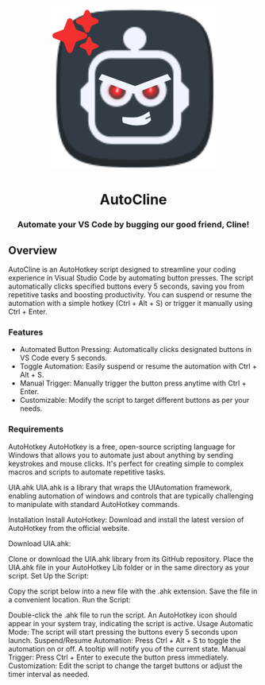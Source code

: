 <p align="center"> <img src="https://github.com/TrueCrimeAudit/AutoCline/blob/main/Clint.png" alt="AutoCline Logo"> </p> <h1 align="center">AutoCline</h1>
<h3 align="center">Automate your VS Code by bugging our good friend, Cline!</h3>

## Overview

AutoCline is an AutoHotkey script designed to streamline your coding experience in Visual Studio Code by automating button presses. The script automatically clicks specified buttons every 5 seconds, saving you from repetitive tasks and boosting productivity. You can suspend or resume the automation with a simple hotkey (Ctrl + Alt + S) or trigger it manually using Ctrl + Enter.

### Features

- Automated Button Pressing: Automatically clicks designated buttons in VS Code every 5 seconds.
- Toggle Automation: Easily suspend or resume the automation with Ctrl + Alt + S.
- Manual Trigger: Manually trigger the button press anytime with Ctrl + Enter.
- Customizable: Modify the script to target different buttons as per your needs.

### Requirements

AutoHotkey
AutoHotkey is a free, open-source scripting language for Windows that allows you to automate just about anything by sending keystrokes and mouse clicks. It's perfect for creating simple to complex macros and scripts to automate repetitive tasks.

UIA.ahk
UIA.ahk is a library that wraps the UIAutomation framework, enabling automation of windows and controls that are typically challenging to manipulate with standard AutoHotkey commands.

Installation
Install AutoHotkey: Download and install the latest version of AutoHotkey from the official website.

Download UIA.ahk:

Clone or download the UIA.ahk library from its GitHub repository.
Place the UIA.ahk file in your AutoHotkey Lib folder or in the same directory as your script.
Set Up the Script:

Copy the script below into a new file with the .ahk extension.
Save the file in a convenient location.
Run the Script:

Double-click the .ahk file to run the script.
An AutoHotkey icon should appear in your system tray, indicating the script is active.
Usage
Automatic Mode: The script will start pressing the buttons every 5 seconds upon launch.
Suspend/Resume Automation: Press Ctrl + Alt + S to toggle the automation on or off. A tooltip will notify you of the current state.
Manual Trigger: Press Ctrl + Enter to execute the button press immediately.
Customization: Edit the script to change the target buttons or adjust the timer interval as needed.
